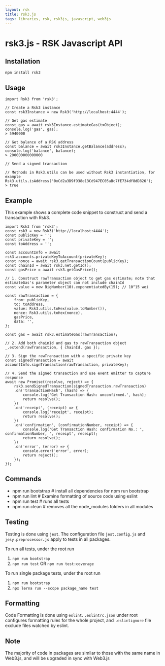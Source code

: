 ```yaml
---
layout: rsk
title: rsk3.js
tags: libraries, rsk, rsk3js, javascript, web3js
---
```


# rsk3.js - RSK Javascript API
## Installation
`npm install rsk3`

## Usage
```
import Rsk3 from 'rsk3';

// Create a Rsk3 instance
const rsk3Instance = new Rsk3('http://localhost:4444');

// Get gas estimate 
const gas = await rsk3Instance.estimateGas(txObject);
console.log('gas', gas);
> 5940000

// Get balance of a RSK address
const balance = await rsk3Instance.getBalance(address);
console.log('balance', balance);
> 200000000000000

// Send a signed transaction

// Methods in Rsk3.utils can be used without Rsk3 instantiation, for example
Rsk3.utils.isAddress('0xCd2a3D9f938e13Cd947EC05aBc7fE734df8dD826');
> true
```

## Example
This example shows a complete code snippet to construct and send a transaction with Rsk3.
```
import Rsk3 from 'rsk3';
const rsk3 = new Rsk3('http://localhost:4444');
const publicKey = '';
const privateKey = '';
const toAddress = '';

const accountInfo = await rsk3.accounts.privateKeyToAccount(privateKey);
const nonce = await rsk3.getTransactionCount(publicKey);
const chainId = await rsk3.net.getId();
const gasPrice = await rsk3.getGasPrice();

// 1. Construct rawTransaction object to get gas estimate; note that estimateGas's parameter object can not include chainId
const value = new BigNumber(10).exponentiatedBy(15); // 10^15 wei

const rawTransaction = {
    from: publicKey,
    to: toAddress,
    value: Rsk3.utils.toHex(value.toNumber()),
    nonce: Rsk3.utils.toHex(nonce),
    gasPrice,
    data: '',
};

const gas = await rsk3.estimateGas(rawTransaction);

// 2. Add both chainId and gas to rawTransaction object
_.extend(rawTransaction, { chainId, gas });

// 3. Sign the rawTransaction with a specific private key
const signedTransaction = await accountInfo.signTransaction(rawTransaction, privateKey);

// 4. Send the signed transaction and use event emitter to capture response
await new Promise((resolve, reject) => {
    rsk3.sendSignedTransaction(signedTransaction.rawTransaction)
    .on('transactionHash', (hash) => {
        console.log('Get Transaction Hash: unconfirmed.', hash);
        return resolve();
    })
    .on('receipt', (receipt) => {
        console.log('receipt', receipt);
        return resolve();
    })
    .on('confirmation', (confirmationNumber, receipt) => {
        console.log('Get Transaction Hash: confirmation No.: ', confirmationNumber, ', receipt', receipt);
        return resolve();
    })
    .on('error', (error) => {
        console.error('error', error);
        return reject();
    });
});
```

## Commands

- npm run bootstrap # install all dependencies for npm run bootstrap
- npm run lint # Examine formatting of source code using eslint
- npm run test # runs all tests 
- npm run clean # removes all the node_modules folders in all modules


## Testing
Testing is done using `jest`. The configuration file `jest.config.js` and `jesy.preprocessor.js` apply to tests in all packages. 

To run all tests, under the root run
1. `npm run bootstrap`
1. `npm run test` OR `npm run test:coverage`

To run single package tests, under the root run
1. `npm run bootstrap`
1. `npx lerna run --scope package_name test`

## Formatting
Code Formatting is done using `eslint`. `.eslintrc.json` under root configures formatting rules for the whole project, and `.eslintignore` file exclude files watched by eslint.

## Note
The majority of code in packages are similar to those with the same name in Web3.js, and will be upgraded in sync with Web3.js
